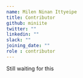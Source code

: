 ```yaml
---
name: Milen Ninan Ittyeipe
title: Contributor
github: miniite
twitter: ""
linkedin: ""
slack: ""
joining_date: ""
role : contributor
---
```


Still waiting for this
